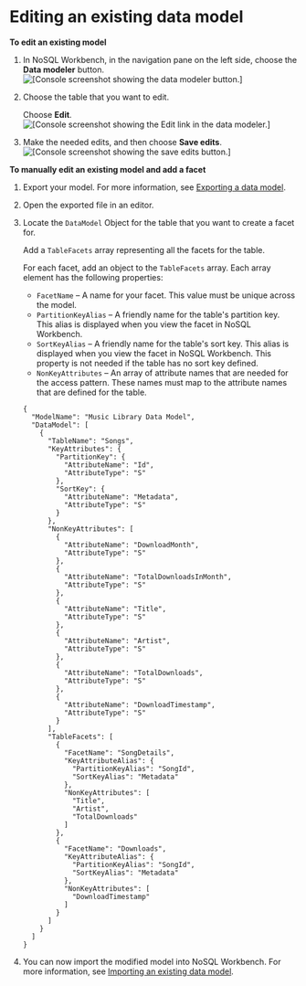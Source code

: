 # Editing an existing data model<a name="workbench.Modeler.Edit"></a>

**To edit an existing model**

1. In NoSQL Workbench, in the navigation pane on the left side, choose the **Data modeler** button\.  
![\[Console screenshot showing the data modeler button.\]](http://docs.aws.amazon.com/amazondynamodb/latest/developerguide/images/workbench/DesignerChoose.png)

1. Choose the table that you want to edit\.

   Choose **Edit**\.  
![\[Console screenshot showing the Edit link in the data modeler.\]](http://docs.aws.amazon.com/amazondynamodb/latest/developerguide/images/workbench/DesignerEditModel.png)

1. Make the needed edits, and then choose **Save edits**\.  
![\[Console screenshot showing the save edits button.\]](http://docs.aws.amazon.com/amazondynamodb/latest/developerguide/images/workbench/Designersaveeditsbutton.png)

**To manually edit an existing model and add a facet**

1. Export your model\. For more information, see [Exporting a data model](workbench.Modeler.ExportModel.md)\.

1. Open the exported file in an editor\.

1. Locate the `DataModel` Object for the table that you want to create a facet for\. 

   Add a `TableFacets` array representing all the facets for the table\. 

   For each facet, add an object to the `TableFacets` array\. Each array element has the following properties: 
   + `FacetName` – A name for your facet\. This value must be unique across the model\. 
   + `PartitionKeyAlias` – A friendly name for the table's partition key\. This alias is displayed when you view the facet in NoSQL Workbench\. 
   + `SortKeyAlias` – A friendly name for the table's sort key\. This alias is displayed when you view the facet in NoSQL Workbench\. This property is not needed if the table has no sort key defined\.
   + `NonKeyAttributes` – An array of attribute names that are needed for the access pattern\. These names must map to the attribute names that are defined for the table\.

   ```
   {
     "ModelName": "Music Library Data Model",
     "DataModel": [
       {
         "TableName": "Songs",
         "KeyAttributes": {
           "PartitionKey": {
             "AttributeName": "Id",
             "AttributeType": "S"
           },
           "SortKey": {
             "AttributeName": "Metadata",
             "AttributeType": "S"
           }
         },
         "NonKeyAttributes": [
           {
             "AttributeName": "DownloadMonth",
             "AttributeType": "S"
           },
           {
             "AttributeName": "TotalDownloadsInMonth",
             "AttributeType": "S"
           },
           {
             "AttributeName": "Title",
             "AttributeType": "S"
           },
           {
             "AttributeName": "Artist",
             "AttributeType": "S"
           },
           {
             "AttributeName": "TotalDownloads",
             "AttributeType": "S"
           },
           {
             "AttributeName": "DownloadTimestamp",
             "AttributeType": "S"
           }
         ],
         "TableFacets": [
           {
             "FacetName": "SongDetails",
             "KeyAttributeAlias": {
               "PartitionKeyAlias": "SongId",
               "SortKeyAlias": "Metadata"
             },
             "NonKeyAttributes": [
               "Title",
               "Artist",
               "TotalDownloads"
             ]
           },
           {
             "FacetName": "Downloads",
             "KeyAttributeAlias": {
               "PartitionKeyAlias": "SongId",
               "SortKeyAlias": "Metadata"
             },
             "NonKeyAttributes": [
               "DownloadTimestamp"
             ]
           }
         ]
       }
     ]
   }
   ```

1. You can now import the modified model into NoSQL Workbench\. For more information, see [Importing an existing data model](workbench.Modeler.ImportExisting.md)\.
